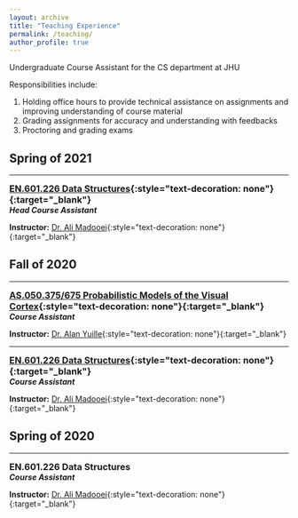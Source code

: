 ```yaml
---
layout: archive
title: "Teaching Experience"
permalink: /teaching/
author_profile: true
---
```


Undergraduate Course Assistant for the CS department at JHU

Responsibilities include:  
1) Holding office hours to provide technical assistance on assignments and improving understanding of course material  
2) Grading assignments for accuracy and understanding with feedbacks  
3) Proctoring and grading exams  


## Spring of 2021
---
<span style="font-size:1.15em;">**[EN.601.226 Data Structures](https://cs226sp21.github.io/index.html){:style="text-decoration: none"}{:target="_blank"}**</span>  
***Head Course Assistant***

**Instructor:** [Dr. Ali Madooei](https://www.cs.jhu.edu/faculty/ali-madooei/){:style="text-decoration: none"}{:target="_blank"} 


## Fall of 2020
---
<span style="font-size:1.15em;">**[AS.050.375/675 Probabilistic Models of the Visual Cortex](http://www.cs.jhu.edu/~ayuille/JHUcourses/ProbabilisticModelsOfVisualCognition2020/ProbModelsIndex.html){:style="text-decoration: none"}{:target="_blank"}**</span>  
***Course Assistant***

**Instructor:** [Dr. Alan Yuille](http://www.cs.jhu.edu/~ayuille/){:style="text-decoration: none"}{:target="_blank"}  

---
<span style="font-size:1.15em;">**[EN.601.226 Data Structures](https://cs226fall20.github.io){:style="text-decoration: none"}{:target="_blank"}**</span>  
***Course Assistant***

**Instructor:** [Dr. Ali Madooei](https://www.cs.jhu.edu/faculty/ali-madooei/){:style="text-decoration: none"}{:target="_blank"}  


## Spring of 2020
---
<span style="font-size:1.15em;">**EN.601.226 Data Structures**</span>  
***Course Assistant***

**Instructor:** [Dr. Ali Madooei](https://www.cs.jhu.edu/faculty/ali-madooei/){:style="text-decoration: none"}{:target="_blank"}  


